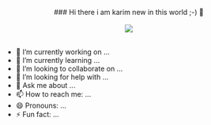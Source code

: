 


<p align="center">  
### Hi there i am karim new in this world ;-) 👋 <br><br>
<img src = "https://th.bing.com/th/id/R.153ddcc9fcb1cc1d139e3654aa5ddebb?rik=xGW5yRfMtLfSng&riu=http%3a%2f%2fkoreus.cdn.li%2fmedia%2f201412%2fchat-endormi-4.jpg&ehk=2uEDpzcUuA8sKzbGXgbT8%2bXu9iHVHwa91B%2ffNy8%2fGfo%3d&risl=&pid=ImgRaw&r=0"/><br><br>
 






- 🔭 I’m currently working on ...
- 🌱 I’m currently learning ...
- 👯 I’m looking to collaborate on ...
- 🤔 I’m looking for help with ...
- 💬 Ask me about ...
- 📫 How to reach me: ...
- 😄 Pronouns: ...
- ⚡ Fun fact: ...
</p>

